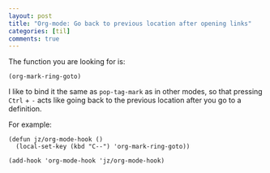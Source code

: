 ```yaml
---
layout: post
title: "Org-mode: Go back to previous location after opening links"
categories: [til]
comments: true
---
```


The function you are looking for is:

```elisp 
(org-mark-ring-goto)
```
I like to bind it the same as `pop-tag-mark` as in other modes, so that pressing `Ctrl` + `-` acts like going back to the previous location after you go to a definition.

For example:

```elisp
(defun jz/org-mode-hook ()
  (local-set-key (kbd "C--") 'org-mark-ring-goto))
    
(add-hook 'org-mode-hook 'jz/org-mode-hook)
```
